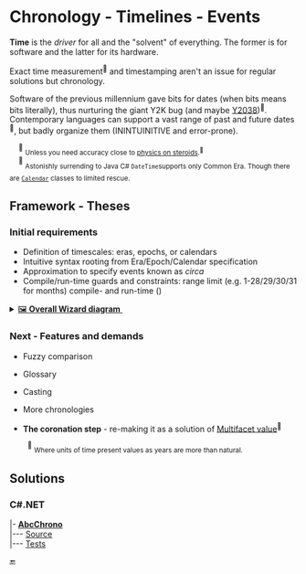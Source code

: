 # Chronology - Timelines - Events

**Time** is the _driver_ for all and the "solvent" of everything. The former is for software and the latter for its hardware.

Exact time measurement<sup>🔬</sup> and timestamping aren't an issue for regular solutions but chronology.

Software of the previous millennium gave bits for dates (when bits means bits literally), thus nurturing the giant Y2K bug (and maybe [Y2038](https://en.wikipedia.org/wiki/Year_2038_problem))<sup>🔗</sup>.
Contemporary languages can support a vast range of past and future dates<sup>📆</sup>, but badly organize them (ININTUINITIVE and error-prone).

&nbsp;&nbsp;&nbsp;&nbsp;<sup>🔬</sup> <sub>Unless you need accuracy close to [physics on steroids](https://www.nobelprize.org/prizes/physics/2023/summary/).<sup>🔗</sup></sub>\
&nbsp;&nbsp;&nbsp;&nbsp;<sup>📆</sup> <sub>Astonishly surrending to Java  C# `DateTime`supports only Common Era. Though there are [`Calendar`](https://learn.microsoft.com/en-us/dotnet/api/system.globalization.calendar) classes to limited rescue.</sub>

## Framework - Theses
       
### Initial requirements

+ Definition of timescales: eras, epochs, or calendars
+ Intuitive syntax rooting from Era/Epoch/Calendar specification
+ Approximation to specify events known as _circa_
+ Compile/run-time guards and constraints: range limit (e.g. 1-28/29/30/31 for months) compile- and run-time ()

<details>
  <summary><ins>🖼️&nbsp;<b>Overall Wizard diagram</b>&nbsp;</ins></summary>

  <br/><picture><img alt="Model of Chrono Wizard" src="../../../README+/_rsc/images/Chrono/AbcChrono_GenPic.jpg"></picture>

📆 Calendar selection: when applicable and optional\
📱 Absolute year calculated from selection (epoch year, century, _etc_.)\
🔄 circa, optional mark to specify delta in the input unit

\________________________________

</details>

### Next - Features and demands 

+ Fuzzy comparison
+ Glossary 
+ Casting
+ More chronologies

+ **The coronation step** - re-making it as a solution of [Multifacet value](../U-Val)<sup>👑</sup>

&nbsp;&nbsp;&nbsp;&nbsp;&nbsp;&nbsp;&nbsp;&nbsp;<sup>👑</sup> <sub>Where units of time present values as years are more than natural.</sub>

## Solutions

### C#.NET

|- [**AbcChrono**](../../../src/TuttiFrutti/AbcChrono/README.md)\
|--- [Source](../../../src/TuttiFrutti/AbcChrono/)\
|--- [Tests](../../../src/TuttiFrutti/ExtensionsTests/Chrono/)

🔚

